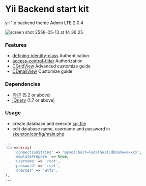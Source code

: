 # Yii Backend start kit
yii 1.x backend theme Admin LTE 2.0.4

![screen shot 2558-05-13 at 14 36 25](https://cloud.githubusercontent.com/assets/1927531/7605915/816a0812-f97e-11e4-9736-4f408fc25453.png "yii backend start kit")

### Features
* [defining-identity-class](http://www.yiiframework.com/doc/guide/1.1/en/topics.auth#defining-identity-class) Authentication
* [access-control-filter](http://www.yiiframework.com/doc/guide/1.1/en/topics.auth#access-control-filter) Authorization
* [CGridView](http://www.yiiframework.com/doc/api/1.1/CGridView) Advanced customize guide
* [CDetailView](http://www.yiiframework.com/doc/api/1.1/CDetailView) Customize guide

### Dependencies
* [PHP](http://php.net/) (5.2 or above)
* [jQuery](https://github.com/jquery/jquery) (1.7 or above)

### Usage
* create database and execute [sql file](https://github.com/fogza/yii-backend-start-kit/tree/master/sql)
* edit database name, username and password in [skeleton/config/main.php](https://github.com/fogza/yii-backend-start-kit/blob/master/protected/config/main.php)

```php
...
'db'=>array(
	'connectionString' => 'mysql:host=localhost;dbname=xxxxx',
	'emulatePrepare' => true,
	'username' => 'root',
	'password' => 'root',
	'charset' => 'utf8',
),
...
```
